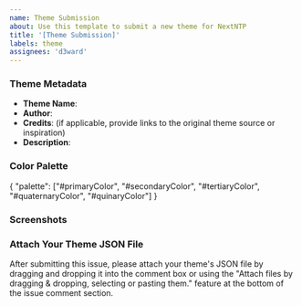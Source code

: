 ```yaml
---
name: Theme Submission
about: Use this template to submit a new theme for NextNTP
title: '[Theme Submission]'
labels: theme
assignees: 'd3ward'
---
```


<!-- Thank you for contributing a theme to NextNTP! Please fill out the following information to facilitate the review process. -->

### Theme Metadata

-   **Theme Name**:
-   **Author**:
-   **Credits**: (if applicable, provide links to the original theme source or inspiration)
-   **Description**:

### Color Palette

<!-- Provide the color palette used for your theme. Example format provided below. -->

{
"palette": ["#primaryColor", "#secondaryColor", "#tertiaryColor", "#quaternaryColor", "#quinaryColor"]
}

### Screenshots

### Attach Your Theme JSON File

After submitting this issue, please attach your theme's JSON file by dragging and dropping it into the comment box or using the "Attach files by dragging & dropping, selecting or pasting them." feature at the bottom of the issue comment section.

<!-- Once again, thank you for your contribution! -->
